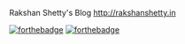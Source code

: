 Rakshan Shetty's Blog
http://rakshanshetty.in

[![forthebadge](http://forthebadge.com/images/badges/60-percent-of-the-time-works-every-time.svg)]()
[![forthebadge](http://forthebadge.com/images/badges/powered-by-electricity.svg)]()
